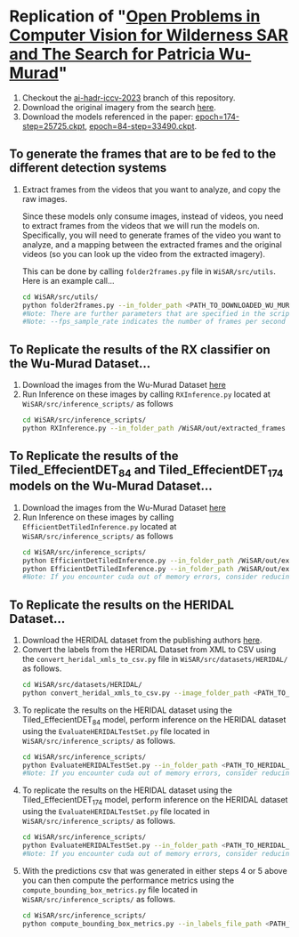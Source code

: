 # Replication of "[Open Problems in Computer Vision for Wilderness SAR and The Search for Patricia Wu-Murad](https://arxiv.org/abs/2307.14527)"

1) Checkout the [ai-hadr-iccv-2023](https://github.com/TManzini/WiSAR/tree/ai-hadr-iccv-2023) branch of this repository.
2) Download the original imagery from the search [here]().
3) Download the models referenced in the paper: [epoch=174-step=25725.ckpt](https://www.dropbox.com/scl/fi/0qj9g6ojl27eh60phnp2i/epoch-174-step-25725.ckpt?rlkey=qmfexrft0lhhkn32r4sscod7j&dl=0), [epoch=84-step=33490.ckpt](https://www.dropbox.com/scl/fi/0y7wp7ravkb310jxdguyz/epoch-84-step-33490.ckpt?rlkey=j8n6y1czt79nwzx008icb1ivg&dl=0).

## To generate the frames that are to be fed to the different detection systems
1) Extract frames from the videos that you want to analyze, and copy the raw images.
    
    Since these models only consume images, instead of videos, you need to extract frames from the videos that we will run the models on. Specifically, you will need to generate frames of the video you want to analyze, and a mapping between the extracted frames and the original videos (so you can look up the video from the extracted imagery).

    This can be done by calling `folder2frames.py` file in `WiSAR/src/utils`. Here is an example call...
    
    ```bash
    cd WiSAR/src/utils/
    python folder2frames.py --in_folder_path <PATH_TO_DOWNLOADED_WU_MURAD_DATASET> --out_id2path_path /WiSAR/out/id2path.csv --out_folder_path /WiSAR/out/extracted_frames --fps_sample_rate 2
    #Note: There are further parameters that are specified in the script.
    #Note: --fps_sample_rate indicates the number of frames per second that should be sampled.
    ```

## To Replicate the results of the RX classifier on the Wu-Murad Dataset...

1) Download the images from the Wu-Murad Dataset [here]()
2) Run Inference on these images by calling `RXInference.py` located at `WiSAR/src/inference_scripts/` as follows
    ```bash
    cd WiSAR/src/inference_scripts/
    python RXInference.py --in_folder_path /WiSAR/out/extracted_frames --out_folder_path /WiSAR/out/ --id2path_file_path /WiSAR/out/id2path.csv
    ```

## To Replicate the results of the Tiled_EffecientDET<sub>84</sub> and Tiled_EffecientDET<sub>174</sub> models on the Wu-Murad Dataset...

1) Download the images from the Wu-Murad Dataset [here]()
2) Run Inference on these images by calling `EfficientDetTiledInference.py` located at `WiSAR/src/inference_scripts/` as follows
    ```bash
    cd WiSAR/src/inference_scripts/
    python EfficientDetTiledInference.py --in_folder_path /WiSAR/out/extracted_frames --model_path /WiSAR/models/EfficientDet/HERIDAL/epoch=84-step=33490.ckpt --out_folder_path /WiSAR/out/ --id2path_file_path /WiSAR/out/id2path.csv
    python EfficientDetTiledInference.py --in_folder_path /WiSAR/out/extracted_frames --model_path /WiSAR/models/EfficientDet/HERIDAL/epoch=174-step=25725.ckpt --out_folder_path /WiSAR/out/ --id2path_file_path /WiSAR/out/id2path.csv
    #Note: If you encounter cuda out of memory errors, consider reducing the batch size using the --batch_size argument.
    ```

## To Replicate the results on the HERIDAL Dataset...
1) Download the HERIDAL dataset from the publishing authors [here](http://ipsar.fesb.unist.hr/HERIDAL%20database.html).
2) Convert the labels from the HERIDAL Dataset from XML to CSV using the `convert_heridal_xmls_to_csv.py` file in `WiSAR/src/datasets/HERIDAL/` as follows.
    ```bash
    cd WiSAR/src/datasets/HERIDAL/
    python convert_heridal_xmls_to_csv.py --image_folder_path <PATH_TO_HERIDAL_IMAGE_TEST_FOLDER> --label_folder_path <PATH_TO_HERIDAL_LABELS_TEST_FOLDER> --out_csv_path <PATH_TO_OUTPUT_CSV> 
    ```
3) To replicate the results on the HERIDAL dataset using the Tiled_EffecientDET<sub>84</sub> model, perform inference on the HERIDAL dataset using the `EvaluateHERIDALTestSet.py` file located in `WiSAR/src/inference_scripts/` as follows.
    ```bash
    cd WiSAR/src/inference_scripts/
    python EvaluateHERIDALTestSet.py --in_folder_path <PATH_TO_HERIDAL_IMAGE_TEST_FOLDER> --in_labels_file_path <PATH_TO_HERIDAL_LABELS_CSV> --out_folder_path <PATH_TO_OUTPUT_PREDS_CSV> --model_path ../../models/EfficientDet/HERIDAL/epoch=84-step=33490.ckpt --tile_dim 512 --model_confidence_threshold 0.0 --union_overlapping_bboxes
    #Note: If you encounter cuda out of memory errors, consider reducing the batch size using the --batch_size argument.
    ```
4) To replicate the results on the HERIDAL dataset using the Tiled_EffecientDET<sub>174</sub> model, perform inference on the HERIDAL dataset using the `EvaluateHERIDALTestSet.py` file located in `WiSAR/src/inference_scripts/` as follows.
    ```bash
    cd WiSAR/src/inference_scripts/
    python EvaluateHERIDALTestSet.py --in_folder_path <PATH_TO_HERIDAL_IMAGE_TEST_FOLDER> --in_labels_file_path <PATH_TO_HERIDAL_LABELS_CSV> --out_folder_path <PATH_TO_OUTPUT_PREDS_CSV> --model_path ../../models/EfficientDet/HERIDAL/epoch=174-step=25725.ckpt --tile_dim 512 --model_confidence_threshold 0.0 --union_overlapping_bboxes
    #Note: If you encounter cuda out of memory errors, consider reducing the batch size using the --batch_size argument.
    ```
5) With the predictions csv that was generated in either steps 4 or 5 above you can then compute the performance metrics using the `compute_bounding_box_metrics.py` file located in `WiSAR/src/inference_scripts/` as follows.
    ```bash
    cd WiSAR/src/inference_scripts/
    python compute_bounding_box_metrics.py --in_labels_file_path <PATH_TO_HERIDAL_LABELS_CSV> --in_preds_file_path <PATH_TO_HERIDAL_PREDS_CSV>
    ```
